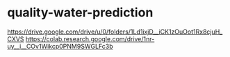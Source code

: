 # quality-water-prediction
https://drive.google.com/drive/u/0/folders/1Ld1ixjD__iCK1zOuOot1Rx8cjuH_CXVS
https://colab.research.google.com/drive/1nr-uy__i__COv1Wikcp0PNM9SWGLFc3b
